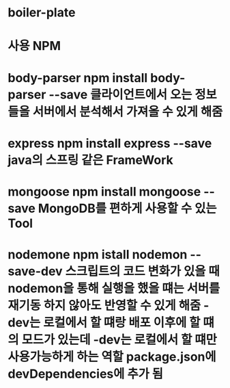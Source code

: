 # boiler-plate
# 사용 NPM
# body-parser npm install body-parser --save  클라이언트에서 오는 정보들을 서버에서 분석해서 가져올 수 있게 해줌
# express npm install express --save          java의 스프링 같은 FrameWork
# mongoose npm install mongoose --save        MongoDB를 편하게 사용할 수 있는 Tool
# nodemone npm istall nodemon --save-dev      스크립트의 코드 변화가 있을 때 nodemon을 통해 실행을 했을 떄는 서버를 재기동 하지 않아도 반영할 수 있게 해줌 -dev는 로컬에서 할 떄랑 배포 이후에 할 떄의 모드가 있는데 -dev는 로컬에서 할 떄만 사용가능하게 하는 역할 package.json에 devDependencies에 추가 됨